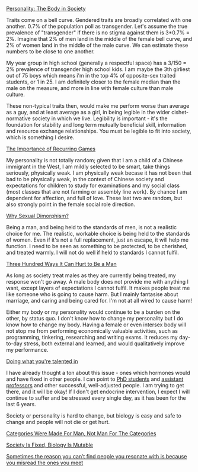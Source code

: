 [Personality: The Body in Society](https://meltingasphalt.com/personality-the-body-in-society/)

Traits come on a bell curve. Gendered traits are broadly correlated with one another. 0.7% of the population poll as transgender. Let's assume the true prevalence of "transgender" if there is no stigma against them is 3*0.7% = 2%. Imagine that 2% of men land in the middle of the female bell curve, and 2% of women land in the middle of the male curve. We can estimate these numbers to be close to one another.

My year group in high school (generally a respectful space) has a 3/150 = 2% prevalence of transgender high school kids. I am maybe the 3th girliest out of 75 boys which means i'm in the top 4% of opposite-sex traited students, or 1 in 25. I am definitely closer to the female median than the male on the measure, and more in line with female culture than male culture.

These non-typical traits then, would make me perform worse than average as a guy, and at least average as a girl, in being legible in the wider cishet-normative society in which we live. Legibility is important - it's the foundation for stability and long term mutually beneficial skill, information and resource exchange relationships. You must be legible to fit into society, which is something I desire.

[The Importance of Recurring Games](https://meltingasphalt.com/a-natural-history-of-beauty/)

My personality is not totally random; given that I am a child of a Chinese immigrant in the West, I am mildly selected to be smart, take things seriously, physically weak. I am physically weak becase it has not been that bad to be physically weak, in the context of Chinese society and expectations for children to study for examinations and my social class (most classes that are not farming or assembly line work). By chance I am dependent for affection, and full of love. These last two are random, but also strongly point in the female social role direction.

[Why Sexual Dimorphism?](https://malmesbury.substack.com/i/45876739/part-the-dimorphification)

Being a man, and being held to the standards of men, is not a realistic choice for me. The realistic, workable choice is being held to the standards of women. Even if it's not a full replacement, just an escape, it will help me function. I need to be seen as something to be protected, to be cherished, and treated warmly. I will not do well if held to standards I cannot fulfil.

[Three Hundred Ways It Can Hurt to Be a Man](https://elodes.substack.com/p/three-hundred-ways-it-can-hurt-to)

As long as society treat males as they are currently being treated, my response won't go away. A male body does not provide me with anything I want, except layers of expectations I cannot fulfil. It makes people treat me like someone who is going to cause harm. But I mainly fantasise about marriage, and caring and being cared for. I'm not at all wired to cause harm!

Either my body or my personality would continue to be a burden on the other, by status quo. I don't know how to change my personality but I do know how to change my body. Having a female or even intersex body will not stop me from performing economically valuable activities, such as programming, tinkering, researching and writing exams. It reduces my day-to-day stress, both external and learned, and would qualitatively improve my performance. 

[Doing what you're talented in](https://slatestarcodex.com/2015/02/01/talents-part-2-attitude-vs-altitude/)

I have already thought a ton about this issue - ones which hormones would and have fixed in other people. I can point to [PhD students](https://yuxi.ml/about/) and [assistant professors](https://x.com/xuanalogue) and other successful, well-adjusted people. I am trying to get there, and it will be okay! If I don't get endocrine intervention, I expect I will continue to suffer and be stressed every single day, as it has been for the last 6 years.

Society or personality is hard to change, but biology is easy and safe to change and people will not die or get hurt.

[Categories Were Made For Man, Not Man For The Categories](https://slatestarcodex.com/2014/11/21/the-categories-were-made-for-man-not-man-for-the-categories/)

[Society Is Fixed, Biology Is Mutable](https://slatestarcodex.com/2014/09/10/society-is-fixed-biology-is-mutable/)

[Sometimes the reason you can’t find people you resonate with is because you misread the ones you meet](https://www.henrikkarlsson.xyz/p/friends-missed)
